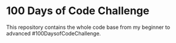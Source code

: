 # 100 Days of Code Challenge
This repository contains the whole code base from my beginner to advanced #100DaysofCodeChallenge.
